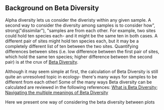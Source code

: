 ## Background on Beta Diversity

Alpha diversity lets us consider the diveristy within any given sample.  A second way to consider the diversity among samples is to consider how", strong("dissimilar"), "samples are from each other. For example, two sites could hold ten species each- and it might be the same ten in both cases. A different pair of sites might hold ten species each, but it may be a completely different list of ten between the two sites. Quantifying differences between sites (i.e. low difference between the first pair of sites, which hold the same ten species; higher difference between the second pair) is at the crux of [Beta Diversity](https://en.wikipedia.org/wiki/Beta_diversity). 

Although it may seem simple at first, the calculation of Beta Diversity is still quite an unresolved topic in ecology- there's many ways for samples to be different from each other! Some of the many ways Beta diversity can be calculated are reviewed in the following
references: [What is Beta Diversity](https://methodsblog.wordpress.com/2015/05/27/beta_diversity/); [Navigating the multiple meanings of Beta Diversity](https://onlinelibrary.wiley.com/doi/abs/10.1111/j.1461-0248.2010.01552.x)

Here we present one way of considering the beta diversity between plots



